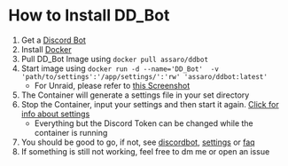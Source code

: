 # **How to Install DD_Bot**

1. Get a [Discord Bot](/sites/discordbot.md)
2. Install [Docker](https://www.docker.com/get-started/)
3. Pull DD_Bot Image using `docker pull assaro/ddbot`
4. Start image using `docker run -d --name='DD_Bot'  -v 'path/to/settings':'/app/settings/':'rw' 'assaro/ddbot:latest' `
    - For Unraid, please refer to [this Screenshot](/pics/Unraidsettings.png)
5. The Container will generate a settings file in your set directory
6. Stop the Container, input your settings and then start it again. [Click for info about settings](/sites/settings.md)
    - Everything but the Discord Token can be changed while the container is running
7. You should be good to go, if not, see  [discordbot](/sites/discordbot.md), [settings](/sites/settings.md) or [faq](/sites/faq.md)
8. If something is still not working, feel free to dm me or open an issue
